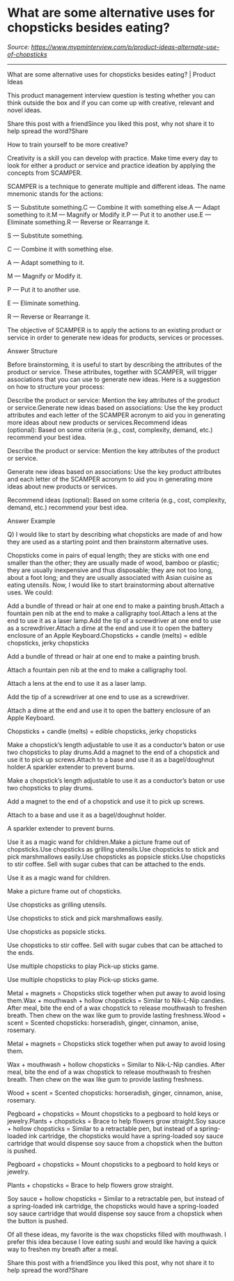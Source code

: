 # What are some alternative uses for chopsticks besides eating?

*Source: https://www.mypminterview.com/p/product-ideas-alternate-use-of-chopsticks*

---

What are some alternative uses for chopsticks besides eating? | Product Ideas

This product management interview question is testing whether you can think outside the box and if you can come up with creative, relevant and novel ideas.

Share this post with a friendSince you liked this post, why not share it to help spread the word?Share



How to train yourself to be more creative?

Creativity is a skill you can develop with practice. Make time every day to look for either a product or service and practice ideation by applying the concepts from SCAMPER. 

SCAMPER is a technique to generate multiple and different ideas. The name mnemonic stands for the actions:

S — Substitute something.C — Combine it with something else.A — Adapt something to it.M — Magnify or Modify it.P — Put it to another use.E — Eliminate something.R — Reverse or Rearrange it.

S — Substitute something.

C — Combine it with something else.

A — Adapt something to it.

M — Magnify or Modify it.

P — Put it to another use.

E — Eliminate something.

R — Reverse or Rearrange it.

The objective of SCAMPER is to apply the actions to an existing product or service in order to generate new ideas for products, services or processes. 

Answer Structure



Before brainstorming, it is useful to start by describing the attributes of the product or service. These attributes, together with SCAMPER, will trigger associations that you can use to generate new ideas. Here is a suggestion on how to structure your process:

Describe the product or service: Mention the key attributes of the product or service.Generate new ideas based on associations: Use the key product attributes and each letter of the SCAMPER acronym to aid you in generating more ideas about new products or services.Recommend ideas (optional): Based on some criteria (e.g., cost, complexity, demand, etc.) recommend your best idea.

Describe the product or service: Mention the key attributes of the product or service.

Generate new ideas based on associations: Use the key product attributes and each letter of the SCAMPER acronym to aid you in generating more ideas about new products or services.

Recommend ideas (optional): Based on some criteria (e.g., cost, complexity, demand, etc.) recommend your best idea.



Answer Example



Q) I would like to start by describing what chopsticks are made of and how they are used as a starting point and then brainstorm alternative uses.

Chopsticks come in pairs of equal length; they are sticks with one end smaller than the other; they are usually made of wood, bamboo or plastic; they are usually inexpensive and thus disposable; they are not too long, about a foot long; and they are usually associated with Asian cuisine as eating utensils. Now, I would like to start brainstorming about alternative uses. We could:



Add a bundle of thread or hair at one end to make a painting brush.Attach a fountain pen nib at the end to make a calligraphy tool.Attach a lens at the end to use it as a laser lamp.Add the tip of a screwdriver at one end to use as a screwdriver.Attach a dime at the end and use it to open the battery enclosure of an Apple Keyboard.Chopsticks + candle (melts) = edible chopsticks, jerky chopsticks

Add a bundle of thread or hair at one end to make a painting brush.

Attach a fountain pen nib at the end to make a calligraphy tool.

Attach a lens at the end to use it as a laser lamp.

Add the tip of a screwdriver at one end to use as a screwdriver.

Attach a dime at the end and use it to open the battery enclosure of an Apple Keyboard.

Chopsticks + candle (melts) = edible chopsticks, jerky chopsticks

Make a chopstick’s length adjustable to use it as a conductor’s baton or use two chopsticks to play drums.Add a magnet to the end of a chopstick and use it to pick up screws.Attach to a base and use it as a bagel/doughnut holder.A sparkler extender to prevent burns.

Make a chopstick’s length adjustable to use it as a conductor’s baton or use two chopsticks to play drums.

Add a magnet to the end of a chopstick and use it to pick up screws.

Attach to a base and use it as a bagel/doughnut holder.

A sparkler extender to prevent burns.

Use it as a magic wand for children.Make a picture frame out of chopsticks.Use chopsticks as grilling utensils.Use chopsticks to stick and pick marshmallows easily.Use chopsticks as popsicle sticks.Use chopsticks to stir coffee. Sell with sugar cubes that can be attached to the ends.

Use it as a magic wand for children.

Make a picture frame out of chopsticks.

Use chopsticks as grilling utensils.

Use chopsticks to stick and pick marshmallows easily.

Use chopsticks as popsicle sticks.

Use chopsticks to stir coffee. Sell with sugar cubes that can be attached to the ends.

Use multiple chopsticks to play Pick-up sticks game.

Use multiple chopsticks to play Pick-up sticks game.

Metal + magnets = Chopsticks stick together when put away to avoid losing them.Wax + mouthwash + hollow chopsticks = Similar to Nik-L-Nip candies. After meal, bite the end of a wax chopstick to release mouthwash to freshen breath. Then chew on the wax like gum to provide lasting freshness.Wood + scent = Scented chopsticks: horseradish, ginger, cinnamon, anise, rosemary.

Metal + magnets = Chopsticks stick together when put away to avoid losing them.

Wax + mouthwash + hollow chopsticks = Similar to Nik-L-Nip candies. After meal, bite the end of a wax chopstick to release mouthwash to freshen breath. Then chew on the wax like gum to provide lasting freshness.

Wood + scent = Scented chopsticks: horseradish, ginger, cinnamon, anise, rosemary.

Pegboard + chopsticks = Mount chopsticks to a pegboard to hold keys or jewelry.Plants + chopsticks = Brace to help flowers grow straight.Soy sauce + hollow chopsticks = Similar to a retractable pen, but instead of a spring-loaded ink cartridge, the chopsticks would have a spring-loaded soy sauce cartridge that would dispense soy sauce from a chopstick when the button is pushed.

Pegboard + chopsticks = Mount chopsticks to a pegboard to hold keys or jewelry.

Plants + chopsticks = Brace to help flowers grow straight.

Soy sauce + hollow chopsticks = Similar to a retractable pen, but instead of a spring-loaded ink cartridge, the chopsticks would have a spring-loaded soy sauce cartridge that would dispense soy sauce from a chopstick when the button is pushed.

Of all these ideas, my favorite is the wax chopsticks filled with mouthwash. I prefer this idea because I love eating sushi and would like having a quick way to freshen my breath after a meal.



Share this post with a friendSince you liked this post, why not share it to help spread the word?Share